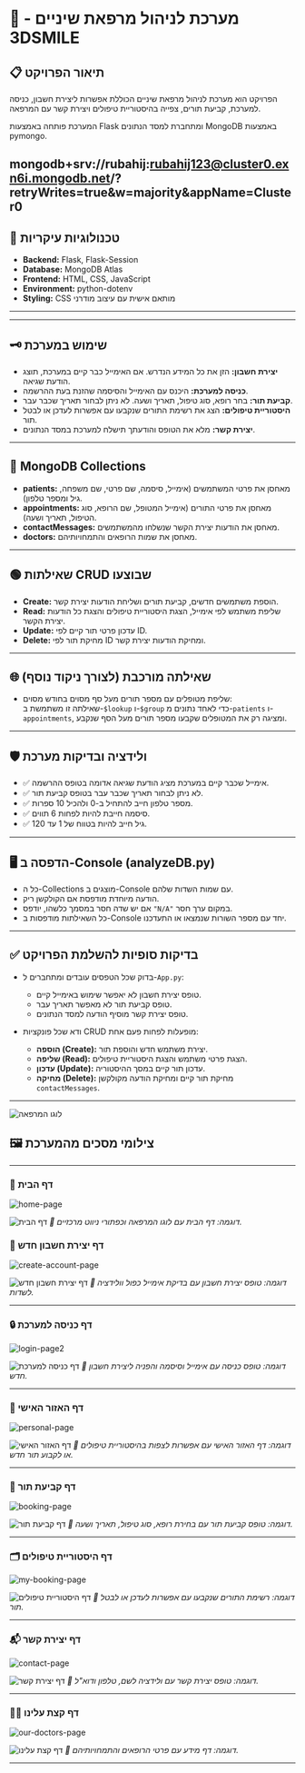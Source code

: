 
# 🏥 מערכת לניהול מרפאת שיניים - 3DSMILE

## 📋 תיאור הפרויקט
הפרויקט הוא מערכת לניהול מרפאת שיניים הכוללת אפשרות ליצירת חשבון, כניסה למערכת, קביעת תורים, צפייה בהיסטוריית טיפולים ויצירת קשר עם המרפאה.

המערכת פותחה באמצעות Flask ומתחברת למסד הנתונים MongoDB באמצעות pymongo.

mongodb+srv://rubahij:rubahij123@cluster0.exn6i.mongodb.net/?retryWrites=true&w=majority&appName=Cluster0
---

## 💾 טכנולוגיות עיקריות
- **Backend:** Flask, Flask-Session
- **Database:** MongoDB Atlas
- **Frontend:** HTML, CSS, JavaScript
- **Environment:** python-dotenv
- **Styling:** CSS מותאם אישית עם עיצוב מודרני

---

---

## 🗝️ **שימוש במערכת**
- **יצירת חשבון:** הזן את כל המידע הנדרש. אם האימייל כבר קיים במערכת, תוצג הודעת שגיאה.
- **כניסה למערכת:** היכנס עם האימייל והסיסמה שהזנת בעת ההרשמה.
- **קביעת תור:** בחר רופא, סוג טיפול, תאריך ושעה. לא ניתן לבחור תאריך שכבר עבר.
- **היסטוריית טיפולים:** הצג את רשימת התורים שנקבעו עם אפשרות לעדכן או לבטל תור.
- **יצירת קשר:** מלא את הטופס והודעתך תישלח למערכת במסד הנתונים.

---

## 💾 **MongoDB Collections**
- **patients:** מאחסן את פרטי המשתמשים (אימייל, סיסמה, שם פרטי, שם משפחה, גיל ומספר טלפון).
- **appointments:** מאחסן את פרטי התורים (אימייל המטופל, שם הרופא, סוג הטיפול, תאריך ושעה).
- **contactMessages:** מאחסן את הודעות יצירת הקשר שנשלחו מהמשתמשים.
- **doctors:** מאחסן את שמות הרופאים והתמחויותיהם.

---

## 🟢 **שאילתות CRUD שבוצעו**
- **Create:** הוספת משתמשים חדשים, קביעת תורים ושליחת הודעות יצירת קשר.
- **Read:** שליפת משתמש לפי אימייל, הצגת היסטוריית טיפולים והצגת כל הודעות יצירת הקשר.
- **Update:** עדכון פרטי תור קיים לפי ID.
- **Delete:** מחיקת תור לפי ID ומחיקת הודעות יצירת קשר.

---

## 🌐 **שאילתה מורכבת (לצורך ניקוד נוסף)**
- שליפת מטופלים עם מספר תורים מעל סף מסוים בחודש מסוים:  
  שאילתה זו משתמשת ב-`$lookup` ו-`$group` כדי לאחד נתונים מ-`patients` ו-`appointments`, ומציגה רק את המטופלים שקבעו מספר תורים מעל הסף שנקבע.

---

## 🛡️ **ולידציה ובדיקות מערכת**
- ✅ אימייל שכבר קיים במערכת מציג הודעת שגיאה אדומה בטופס ההרשמה.
- ✅ לא ניתן לבחור תאריך שכבר עבר בטופס קביעת תור.
- ✅ מספר טלפון חייב להתחיל ב-0 ולהכיל 10 ספרות.
- ✅ סיסמה חייבת להיות לפחות 6 תווים.
- ✅ גיל חייב להיות בטווח של 1 עד 120.

---

## 🖥️ **הדפסה ב-Console (analyzeDB.py)**
- כל ה-Collections מוצגים ב-Console עם שמות השדות שלהם.
- הודעה מיוחדת מודפסת אם הקולקשן ריק.
- אם יש שדה חסר במסמך כלשהו, יודפס `"N/A"` במקום ערך חסר.
- כל השאילתות מודפסות ב-Console יחד עם מספר השורות שנמצאו או התעדכנו.

---

## ✅ **בדיקות סופיות להשלמת הפרויקט**
- בדוק שכל הטפסים עובדים ומתחברים ל-`App.py`:
  - טופס יצירת חשבון לא יאפשר שימוש באימייל קיים.
  - טופס קביעת תור לא מאפשר תאריך עבר.
  - טופס יצירת קשר מוסיף הודעה למסד הנתונים.

- ודא שכל פונקציות CRUD מופעלות לפחות פעם אחת:
  - **הוספה (Create):** יצירת משתמש חדש והוספת תור.
  - **שליפה (Read):** הצגת פרטי משתמש והצגת היסטוריית טיפולים.
  - **עדכון (Update):** עדכון תור קיים במסך ההיסטוריה.
  - **מחיקה (Delete):** מחיקת תור קיים ומחיקת הודעה מקולקשן `contactMessages`.

---

![לוגו המרפאה](static/images/home-banner.jpeg)

## 🖼️ צילומי מסכים מהמערכת

---

### 🏡 דף הבית
![home-page](https://github.com/user-attachments/assets/23a240e6-d93d-43f9-a272-931d34dcba40)

![דף הבית](static/images/home-page.jpeg)
*📸 דוגמה: דף הבית עם לוגו המרפאה וכפתורי ניווט מרכזיים.*



### 📝 דף יצירת חשבון חדש
![create-account-page](https://github.com/user-attachments/assets/d2d80045-12f4-483e-a921-cff67cc238d2)

![דף יצירת חשבון חדש](static/images/create-account-page.jpeg)
*📸 דוגמה: טופס יצירת חשבון עם בדיקת אימייל כפול וולידציה לשדות.*


---

### 🔒 דף כניסה למערכת
![login-page2](https://github.com/user-attachments/assets/62fcdc90-0d2b-465e-a0dc-ee0075a8d9bb)

![דף כניסה למערכת](static/images/login-page2.jpeg)
*📸 דוגמה: טופס כניסה עם אימייל וסיסמה והפניה ליצירת חשבון חדש.*

---

### 👤 דף האזור האישי
![personal-page](https://github.com/user-attachments/assets/b68e7bd1-d1dc-443a-85b9-530f19f344c8)

![דף האזור האישי](static/images/personal-page.jpeg)
*📸 דוגמה: דף האזור האישי עם אפשרות לצפות בהיסטוריית טיפולים או לקבוע תור חדש.*

---

### 📅 דף קביעת תור
![booking-page](https://github.com/user-attachments/assets/4cfa7263-0507-4370-8372-2ed3a46e9ed0)

![דף קביעת תור](static/images/booking-page.jpeg)
*📸 דוגמה: טופס קביעת תור עם בחירת רופא, סוג טיפול, תאריך ושעה.*

---

### 🗂️ דף היסטוריית טיפולים
![my-booking-page](https://github.com/user-attachments/assets/5dadf3d4-3cdf-41fd-b2d2-e0dfe18cbe91)

![דף היסטוריית טיפולים](static/images/my-booking-page.jpeg)
*📸 דוגמה: רשימת התורים שנקבעו עם אפשרות לעדכן או לבטל תור.*

---

### 📬 דף יצירת קשר
![contact-page](https://github.com/user-attachments/assets/fdc773c1-9865-4012-aab8-fbd6600435de)

![דף יצירת קשר](static/images/contact-page.jpeg)
*📸 דוגמה: טופס יצירת קשר עם ולידציה לשם, טלפון ודוא"ל.*

---

### 🧑‍⚕️ דף קצת עלינו
![our-doctors-page](https://github.com/user-attachments/assets/5597be96-6cb3-4339-9acc-fb138bed92f3)

![דף קצת עלינו](static/images/our-doctors-page.jpeg)
*📸 דוגמה: דף מידע עם פרטי הרופאים והתמחויותיהם.*

---
